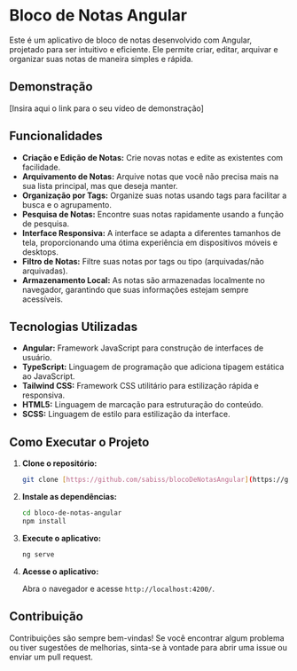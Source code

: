 # Bloco de Notas Angular

Este é um aplicativo de bloco de notas desenvolvido com Angular, projetado para ser intuitivo e eficiente. Ele permite criar, editar, arquivar e organizar suas notas de maneira simples e rápida.

## Demonstração

[Insira aqui o link para o seu vídeo de demonstração]

## Funcionalidades

- **Criação e Edição de Notas:** Crie novas notas e edite as existentes com facilidade.
- **Arquivamento de Notas:** Arquive notas que você não precisa mais na sua lista principal, mas que deseja manter.
- **Organização por Tags:** Organize suas notas usando tags para facilitar a busca e o agrupamento.
- **Pesquisa de Notas:** Encontre suas notas rapidamente usando a função de pesquisa.
- **Interface Responsiva:** A interface se adapta a diferentes tamanhos de tela, proporcionando uma ótima experiência em dispositivos móveis e desktops.
- **Filtro de Notas:** Filtre suas notas por tags ou tipo (arquivadas/não arquivadas).
- **Armazenamento Local:** As notas são armazenadas localmente no navegador, garantindo que suas informações estejam sempre acessíveis.

## Tecnologias Utilizadas

- **Angular:** Framework JavaScript para construção de interfaces de usuário.
- **TypeScript:** Linguagem de programação que adiciona tipagem estática ao JavaScript.
- **Tailwind CSS:** Framework CSS utilitário para estilização rápida e responsiva.
- **HTML5:** Linguagem de marcação para estruturação do conteúdo.
- **SCSS:** Linguagem de estilo para estilização da interface.

## Como Executar o Projeto

1.  **Clone o repositório:**

    ```bash
    git clone [https://github.com/sabiss/blocoDeNotasAngular](https://github.com/sabiss/blocoDeNotasAngular)
    ```

2.  **Instale as dependências:**

    ```bash
    cd bloco-de-notas-angular
    npm install
    ```

3.  **Execute o aplicativo:**

    ```bash
    ng serve
    ```

4.  **Acesse o aplicativo:**

    Abra o navegador e acesse `http://localhost:4200/`.

## Contribuição

Contribuições são sempre bem-vindas! Se você encontrar algum problema ou tiver sugestões de melhorias, sinta-se à vontade para abrir uma issue ou enviar um pull request.
